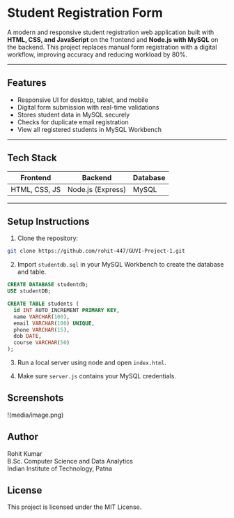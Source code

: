 # Student Registration Form

A modern and responsive student registration web application built with **HTML, CSS, and JavaScript** on the frontend and **Node.js with MySQL** on the backend. This project replaces manual form registration with a digital workflow, improving accuracy and reducing workload by 80%.

---

##  Features

- Responsive UI for desktop, tablet, and mobile
- Digital form submission with real-time validations
- Stores student data in MySQL securely
- Checks for duplicate email registration
- View all registered students in MySQL Workbench

---

## Tech Stack

| Frontend        | Backend        | Database  |
|----------------|----------------|-----------|
| HTML, CSS, JS   | Node.js (Express) | MySQL     |

---


## Setup Instructions

1. Clone the repository:

```bash
git clone https://github.com/rohit-447/GUVI-Project-1.git
```

2. Import `studentdb.sql` in your MySQL Workbench to create the database and table.
```sql
CREATE DATABASE studentdb;
USE studentDB;

CREATE TABLE students (
  id INT AUTO_INCREMENT PRIMARY KEY,
  name VARCHAR(100),
  email VARCHAR(100) UNIQUE,
  phone VARCHAR(15),
  dob DATE,
  course VARCHAR(50)
);
```

3. Run a local server using node and open `index.html`.

4. Make sure `server.js` contains your MySQL credentials.

## Screenshots

!(media/image.png)

## Author

Rohit Kumar  
B.Sc. Computer Science and Data Analytics  
Indian Institute of Technology, Patna

## License

This project is licensed under the MIT License.
